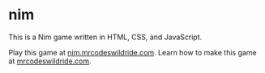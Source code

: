 # nim

This is a Nim game written in HTML, CSS, and JavaScript.

Play this game at [nim.mrcodeswildride.com](https://nim.mrcodeswildride.com/).
Learn how to make this game at [mrcodeswildride.com](https://www.mrcodeswildride.com/).